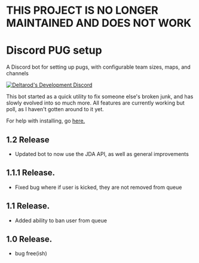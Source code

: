 # THIS PROJECT IS NO LONGER MAINTAINED AND DOES NOT WORK


# Discord PUG setup
A Discord bot for setting up pugs, with configurable team sizes, maps, and channels

[![Deltarod's Development Discord](https://img.shields.io/discord/654742031826026496?label=Delta%20Developments)](https://discord.gg/BFZUEUa)


This bot started as a quick utility to fix someone else's broken junk, and has slowly evolved into so much more.
All features are currently working but poll, as I haven't gotten around to it yet.

For help with installing, go [here.](https://github.com/deltarod/Discord-PUG-bot/wiki/Installing)

1.2 Release
-
- Updated bot to now use the JDA API, as well as general improvements

1.1.1 Release.
-
- Fixed bug where if user is kicked, they are not removed from queue

1.1 Release.
-
- Added ability to ban user from queue

1.0 Release.
- 
- bug free(ish)
